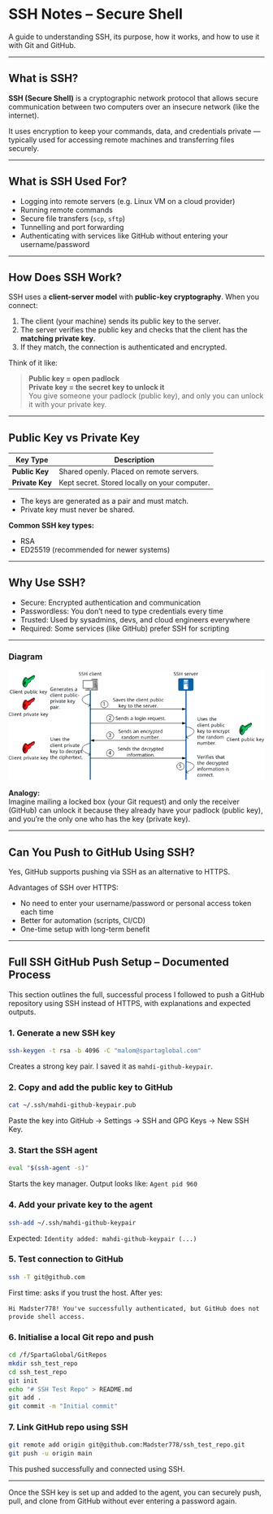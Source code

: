 # SSH Notes – Secure Shell

A guide to understanding SSH, its purpose, how it works, and how to use it with Git and GitHub.

---

## What is SSH?

**SSH (Secure Shell)** is a cryptographic network protocol that allows secure communication between two computers over an insecure network (like the internet).

It uses encryption to keep your commands, data, and credentials private — typically used for accessing remote machines and transferring files securely.

---

## What is SSH Used For?

- Logging into remote servers (e.g. Linux VM on a cloud provider)
- Running remote commands
- Secure file transfers (`scp`, `sftp`)
- Tunnelling and port forwarding
- Authenticating with services like GitHub without entering your username/password

---

## How Does SSH Work?

SSH uses a **client-server model** with **public-key cryptography**. When you connect:

1. The client (your machine) sends its public key to the server.
2. The server verifies the public key and checks that the client has the **matching private key**.
3. If they match, the connection is authenticated and encrypted.

Think of it like:

> **Public key = open padlock**  
> **Private key = the secret key to unlock it**  
> You give someone your padlock (public key), and only you can unlock it with your private key.

---

## Public Key vs Private Key

| Key Type        | Description                                   |
| --------------- | --------------------------------------------- |
| **Public Key**  | Shared openly. Placed on remote servers.      |
| **Private Key** | Kept secret. Stored locally on your computer. |

- The keys are generated as a pair and must match.
- Private key must never be shared.

**Common SSH key types:**

- RSA
- ED25519 (recommended for newer systems)

---

## Why Use SSH?

- Secure: Encrypted authentication and communication
- Passwordless: You don’t need to type credentials every time
- Trusted: Used by sysadmins, devs, and cloud engineers everywhere
- Required: Some services (like GitHub) prefer SSH for scripting

---

### Diagram

![SSH Key Pair Diagram](images/ssh-key-pair-diagram.png)

**Analogy:**  
Imagine mailing a locked box (your Git request) and only the receiver (GitHub) can unlock it because they already have your padlock (public key), and you’re the only one who has the key (private key).

---

## Can You Push to GitHub Using SSH?

Yes, GitHub supports pushing via SSH as an alternative to HTTPS.

Advantages of SSH over HTTPS:

- No need to enter your username/password or personal access token each time
- Better for automation (scripts, CI/CD)
- One-time setup with long-term benefit

---

## Full SSH GitHub Push Setup – Documented Process

This section outlines the full, successful process I followed to push a GitHub repository using SSH instead of HTTPS, with explanations and expected outputs.

### 1. Generate a new SSH key

```bash
ssh-keygen -t rsa -b 4096 -C "malom@spartaglobal.com"
```

Creates a strong key pair. I saved it as `mahdi-github-keypair`.

### 2. Copy and add the public key to GitHub

```bash
cat ~/.ssh/mahdi-github-keypair.pub
```

Paste the key into GitHub → Settings → SSH and GPG Keys → New SSH Key.

### 3. Start the SSH agent

```bash
eval "$(ssh-agent -s)"
```

Starts the key manager. Output looks like: `Agent pid 960`

### 4. Add your private key to the agent

```bash
ssh-add ~/.ssh/mahdi-github-keypair
```

Expected: `Identity added: mahdi-github-keypair (...)`

### 5. Test connection to GitHub

```bash
ssh -T git@github.com
```

First time: asks if you trust the host. After yes:

```
Hi Madster778! You've successfully authenticated, but GitHub does not provide shell access.
```

### 6. Initialise a local Git repo and push

```bash
cd /f/SpartaGlobal/GitRepos
mkdir ssh_test_repo
cd ssh_test_repo
git init
echo "# SSH Test Repo" > README.md
git add .
git commit -m "Initial commit"
```

### 7. Link GitHub repo using SSH

```bash
git remote add origin git@github.com:Madster778/ssh_test_repo.git
git push -u origin main
```

This pushed successfully and connected using SSH.

---

Once the SSH key is set up and added to the agent, you can securely push, pull, and clone from GitHub without ever entering a password again.
